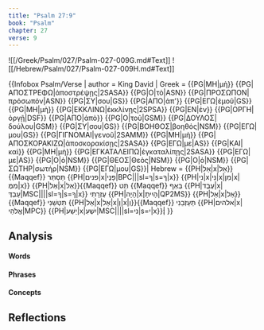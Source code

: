 ```yaml
---
title: "Psalm 27:9"
book: "Psalm"
chapter: 27
verse: 9
---
```

![[/Greek/Psalm/027/Psalm-027-009G.md#Text]]
![[/Hebrew/Psalm/027/Psalm-027-009H.md#Text]]

{{Infobox Psalm/Verse |
  author = King David |
  Greek = {{PG|ΜΗ|μὴ}} {{PG|ΑΠΟΣΤΡΕΦΩ|ἀποστρέψῃς|2SASA}} {{PG|Ο|τὸ|ASN}} {{PG|ΠΡΟΣΩΠΟΝ|πρόσωπόν|ASN}} {{PG|ΣΥ|σου|GS}} {{PG|ΑΠΟ|ἀπ'}} {{PG|ΕΓΩ|ἐμοῦ|GS}} {{PG|ΜΗ|μὴ}} {{PG|ΕΚΚΛΙΝΩ|ἐκκλίνῃς|2SPSA}} {{PG|ΕΝ|ἐν}} {{PG|ΟΡΓΗ|ὀργῇ|DSF}} {{PG|ΑΠΟ|ἀπὸ}} {{PG|Ο|τοῦ|GSM}} {{PG|ΔΟΥΛΟΣ|δούλου|GSM}} {{PG|ΣΥ|σου|GS}} {{PG|ΒΟΗΘΟΣ|βοηθός|NSM}} {{PG|ΕΓΩ|μου|GS}} {{PG|ΓΙΓΝΟΜΑΙ|γενοῦ|2SAMM}} {{PG|ΜΗ|μὴ}} {{PG|ΑΠΟΣΚΟΡΑΚΙΖΩ|ἀποσκορακίσῃς|2SASA}} {{PG|ΕΓΩ|με|AS}} {{PG|ΚΑΙ|καὶ}} {{PG|ΜΗ|μὴ}} {{PG|ΕΓΚΑΤΑΛΕΙΠΩ|ἐγκαταλίπῃς|2SASA}} {{PG|ΕΓΩ|με|AS}} {{PG|Ο|ὁ|NSM}} {{PG|ΘΕΟΣ|Θεὸς|NSM}} {{PG|Ο|ὁ|NSM}} {{PG|ΣΩΤΗΡ|σωτήρ|NSM}} {{PG|ΕΓΩ|μου|GS}}|
  Hebrew = {{PH|אַל|x|אַל}}{{Maqqef}}
תַּסְתֵּר
{{PH|פנים|x|פָּנֶי|BPC|||sl=ךָ|s=ךָ|x}} {{PH|ני|x|נִּי|x|מִן|x|מִמֶּ|x}} {{PH|אַל|x|אַל}}{{Maqqef}}
תַּט
{{Maqqef}}
בְּאַף
{{PH|עֶבֶד|x|עַבְדֶּ|MSC||||sl=ךָ|s=ךָ|x}}
עֶזְרָתִי
{{PH|הָיָה|x|הָיִיתָ|QP2MS}} {{PH|אַל|x|אַל}}{{Maqqef}}
תִּטְּשֵׁנִי
{{PH|אַל|x|אַל|x|וְ|x|וְ}}{{Maqqef}}
תַּעַזְבֵנִי
{{PH|אלהים|x|אֱלֹהֵי|MPC}} {{PH|יֵשַׁע|x|יִשְׁעִ|MSC||||sl=ני|s=י|x}}׃|
}}

## Analysis

#### Words

#### Phrases

#### Concepts

## Reflections

